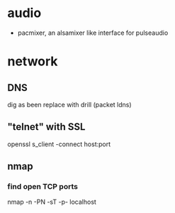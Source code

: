 # audio

- pacmixer, an alsamixer like interface for pulseaudio 

# network

## DNS

dig as been replace with drill (packet ldns) 

## "telnet" with SSL

openssl s_client -connect host:port

## nmap

### find open TCP ports

nmap -n -PN -sT -p- localhost

